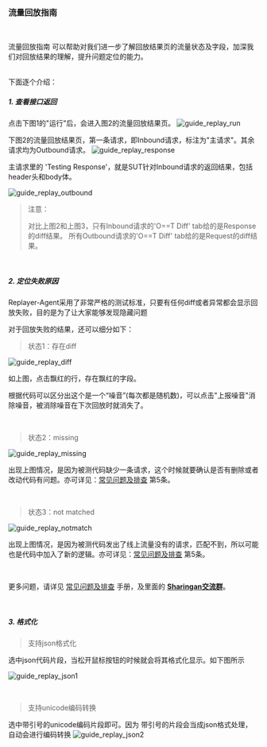### 流量回放指南

<br>

流量回放指南 可以帮助对我们进一步了解回放结果页的流量状态及字段，加深我们对回放结果的理解，提升问题定位的能力。

<br>
下面逐个介绍：

##### 1. 查看接口返回
点击下图1的"运行"后，会进入图2的流量回放结果页。
![guide_replay_run](http://img-hxy021.didistatic.com/static/sharingan/guide_replay_run_v2.png)

下图2的流量回放结果页，第一条请求，即Inbound请求，标注为"主请求"。其余请求均为Outbound请求。
![guide_replay_response](http://img-hxy021.didistatic.com/static/sharingan/guide_replay_response_v2.png)

主请求里的 'Testing Response'，就是SUT针对Inbound请求的返回结果，包括header头和body体。

![guide_replay_outbound](http://img-hxy021.didistatic.com/static/sharingan/guide_replay_outbound_v2.png)

> 注意：
>
>对比上图2和上图3，只有Inbound请求的'O==T Diff' tab给的是Response的diff结果。 所有Outbound请求的'O==T Diff' tab给的是Request的diff结果。

<br>

##### 2. 定位失败原因

Replayer-Agent采用了非常严格的测试标准，只要有任何diff或者异常都会显示回放失败，目的是为了让大家能够发现隐藏问题

对于回放失败的结果，还可以细分如下：

> 状态1：存在diff

![guide_replay_diff](http://img-hxy021.didistatic.com/static/sharingan/guide_replay_diff_v2.png)

如上图，点击飘红的行，存在飘红的字段。

根据代码可以区分出这个是一个“噪音”(每次都是随机数)，可以点击"上报噪音"消除噪音，被消除噪音在下次回放时就消失了。

<br>

> 状态2：missing

![guide_replay_missing](http://img-hxy021.didistatic.com/static/sharingan/guide_replay_missing_v2.png)

出现上图情况，是因为被测代码缺少一条请求，这个时候就要确认是否有删除或者改动代码有问题。亦可详见：[常见问题及排查](./troubleshoot.md#5-部分outbound匹配失败ot-diff没有diff) 第5条。

<br>

> 状态3：not matched

![guide_replay_notmatch](http://img-hxy021.didistatic.com/static/sharingan/guide_replay_notmatch_v2.png)

出现上图情况，是因为被测代码发出了线上流量没有的请求，匹配不到，所以可能也是代码中加入了新的逻辑。亦可详见：[常见问题及排查](./troubleshoot.md#5-部分outbound匹配失败ot-diff没有diff) 第5条。

<br>

更多问题，请详见 [常见问题及排查](./troubleshoot.md) 手册，及里面的 **[Sharingan交流群](./troubleshoot.md#交流群)**。

<br>

##### 3. 格式化
> 支持json格式化

选中json代码片段，当松开鼠标按钮的时候就会将其格式化显示。如下图所示

![guide_replay_json1](http://img-hxy021.didistatic.com/static/sharingan/guide_replay_json1_v2.png)

<br>

> 支持unicode编码转换

选中带引号的unicode编码片段即可。因为 带引号的片段会当成json格式处理，自动会进行编码转换
![guide_replay_json2](http://img-hxy021.didistatic.com/static/sharingan/guide_replay_json2_v2.png)
